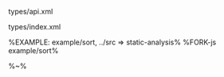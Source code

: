 <typedef name="sort" noArgTypesInToc>types/api.xml</typedef>

<typedef name="SortReturn">types/index.xml</typedef>

%EXAMPLE: example/sort, ../src => static-analysis%
%FORK-js example/sort%

%~%